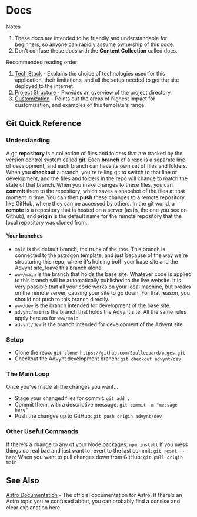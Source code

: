 # Docs

Notes

1. These docs are intended to be friendly and understandable for beginners, so anyone can rapidly assume ownership of this code.
2. Don't confuse these docs with the **Content Collection** called docs.

Recommended reading order:

1. [Tech Stack](./tech-stack.md) - Explains the choice of technologies used for this application, their limitations, and all the setup needed to get the site deployed to the internet.
2. [Project Structure](./project-structure.md) - Provides an overview of the project directory.
3. [Customization](./customization.md) - Points out the areas of highest impact for customization, and examples of this template's range.

## Git Quick Reference

### Understanding

A git **repository** is a collection of files and folders that are tracked by the version control system called **git**. Each **branch** of a repo is a separate line of development, and each branch can have its own set of files and folders. When you **checkout** a branch, you're telling git to switch to that line of development, and the files and folders in the repo will change to match the state of that branch. When you make changes to these files, you can **commit** them to the repository, which saves a snapshot of the files at that moment in time. You can then **push** these changes to a remote repository, like GitHub, where they can be accessed by others. In the git world, a **remote** is a repository that is hosted on a server (as in, the one you see on Github), and **origin** is the default name for the remote repository that the local repository was cloned from.

#### Your branches

- `main` is the default branch, the trunk of the tree. This branch is connected to the astrogon template, and just because of the way we're structuring this repo, where it's holding both your base site and the Advynt site, leave this branch alone.
- `www/main` is the branch that holds the base site. Whatever code is applied to this branch will be automatically published to the live website. It is very possible that all your code works on your local machine, but breaks on the remote server, causing your site to go down. For that reason, you should not push to this branch directly.
- `www/dev` is the branch intended for development of the base site.
- `advynt/main` is the branch that holds the Advynt site. All the same rules apply here as for `www/main`.
- `advynt/dev` is the branch intended for development of the Advynt site.

### Setup

- Clone the repo: `git clone https://github.com/Soulleopard/pages.git`
- Checkout the Advynt development branch: `git checkout advynt/dev`

### The Main Loop

Once you've made all the changes you want...

- Stage your changed files for commit: `git add .`
- Commit them, with a descriptive message: `git commit -m "message here"`
- Push the changes up to GitHub: `git push origin advynt/dev`

### Other Useful Commands

If there's a change to any of your Node packages: `npm install`
If you mess things up real bad and just want to revert to the last commit: `git reset --hard`
When you want to pull changes down from GitHub: `git pull origin main`

## See Also

[Astro Documentation](https://docs.astro.build) - The official documentation for Astro. If there's an Astro topic you're confused about, you can probably find a consise and clear explanation here.
